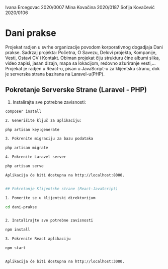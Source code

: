Ivana Ercegovac 2020/0007
Mina Kovačina 2020/0187
Sofija Kovačević 2020/0106

# Dani prakse
Projekat radjen u svrhe organizacije povodom korporativnog dogadjaja Dani prakse.
Sadrzaj projekta: Početna, O Savezu, Delovi projekta, Kompanije, Vesti, Ostavi CV i Kontakt.
Obiman projekat čiju strukturu čine albumi slika, video zapisi, jasan dizajn, mapa sa lokacijom, redovno ažuriranje vesti,...
Projekat je radjen u React-u, pisan u JavaScript-u za klijentsku stranu, dok je serverska strana bazirana na Laravel-u(PHP).


## Pokretanje Serverske Strane (Laravel - PHP)

1. Instalirajte sve potrebne zavisnosti:

```bash
composer install

2. Generišite ključ za aplikaciju:

php artisan key:generate

3. Pokrenite migraciju za bazu podataka

php artisan migrate

4. Pokrenite Laravel server

php artisan serve

Aplikacija će biti dostupna na http://localhost:8000.


## Pokretanje Klijentske strane (React-JavaScript)

1. Pomerite se u klijentski direktorijum 

cd dani-prakse 


2. Instalirajte sve potrebne zavisnosti

npm install

3. Pokrenite React aplikaciju

npm start


Aplikacija će biti dostupna na http://localhost:3000.












